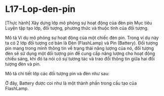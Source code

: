 # L17-Lop-den-pin

[Thực hành] Xây dựng lớp mô phỏng sự hoạt động của đèn pin
Mục tiêu
Luyện tập tạo lớp, đối tượng, phương thức và thuộc tính của đối tượng.

Mô tả
Ví dụ mô phỏng sự hoạt động của một chiếc đèn pin. Trong ví dụ này ta có 2 lớp đối tượng cơ bản là Đèn (FlashLamp) và Pin (Battery). Đối tượng pin mang trong mình thông tin về trạng thái năng lượng của nó, đối tượng đèn sẽ sử dụng một đối tượng pin để cung cấp năng lượng cho hoạt động chiếu sáng, khi đó ta nói có sự tương tác và trao đổi thông tin giữa hai đối tượng đèn và pin.



Mô tả chi tiết lớp các đối tượng pin và đèn như sau:



Ở đây, Battery được coi như là một thành phần trong cấu tạo của FlashLamp.
